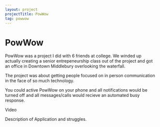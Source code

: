 ```yaml
---
layout: project
projectTitle: PowWow
tag: powwow
--- 
```

# PowWow

PowWow was a project I did with 6 friends at college. We winded up actually creating a senior entrepeneurship class out of the project and got an office in Downtown Middlebury overlooking the waterfall.

The project was about getting people focused on in person communication in the face of so much technology.

You could active PowWow on your phone and all notifications would be turned off and all messages/calls would recieve an automated busy response.

Video

Description of Application and struggles.